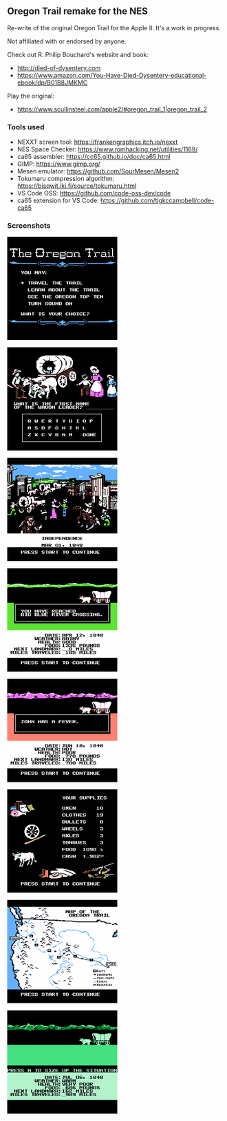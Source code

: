 ## Oregon Trail remake for the NES

Re-write of the original Oregon Trail for the Apple II. It's a work in progress. 

Not affiliated with or endorsed by anyone.

Check out R. Philip Bouchard's website and book:
- http://died-of-dysentery.com
- https://www.amazon.com/You-Have-Died-Dysentery-educational-ebook/dp/B01B8JMKMC

Play the original:
- https://www.scullinsteel.com/apple2/#oregon_trail_1|oregon_trail_2

### Tools used
- NEXXT screen tool: https://frankengraphics.itch.io/nexxt
- NES Space Checker: https://www.romhacking.net/utilities/1169/
- ca65 assembler: https://cc65.github.io/doc/ca65.html
- GIMP: https://www.gimp.org/
- Mesen emulator: https://github.com/SourMesen/Mesen2
- Tokumaru compression algorithm: https://bisqwit.iki.fi/source/tokumaru.html
- VS Code OSS: https://github.com/code-oss-dev/code
- ca65 extension for VS Code: https://github.com/tlgkccampbell/code-ca65

### Screenshots

![title screen](graphics/scratch/game_011.png?raw=true)

![name party screen](graphics/scratch/game_nameparty.png?raw=true)

![landmark screen](graphics/scratch/game_000.png?raw=true)

![traveling](graphics/scratch/game_009.png?raw=true)

![traveling](graphics/scratch/game_012.png?raw=true)

![supplies screen](graphics/scratch/game_001.png?raw=true)

![map screen](graphics/scratch/game_007.png?raw=true)

![monochrome mode](graphics/scratch/game_006.png?raw=true)
